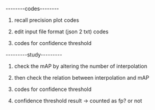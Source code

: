 --------codes--------
1. recall precision plot codes

2. edit input file format (json 2 txt) codes

3. codes for confidence threshold



---------study---------
1. check the mAP by altering the number of interpolation

2. then check the relation between interpolation and mAP

3. codes for confidence threshold

4.  confidence threshold result -> counted as fp? or  not


